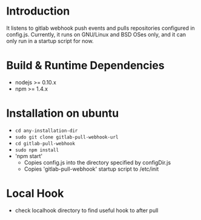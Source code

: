 # Introduction

It listens to gitlab webhook push events and pulls repositories configured in config.js.
Currently, it runs on GNU/Linux and BSD OSes only, and it can only run in a startup script for now.

# Build & Runtime Dependencies

* nodejs >= 0.10.x
* npm >= 1.4.x

# Installation on ubuntu

* `cd any-installation-dir`
* `sudo git clone gitlab-pull-webhook-url`
* `cd gitlab-pull-webhook`
* `sudo npm install`
* 'npm start'
  * Copies config.js into the directory specified by configDir.js
  * Copies 'gitlab-pull-webhook' startup script to /etc/init

# Local Hook

* check localhook directory to find useful hook to after pull
